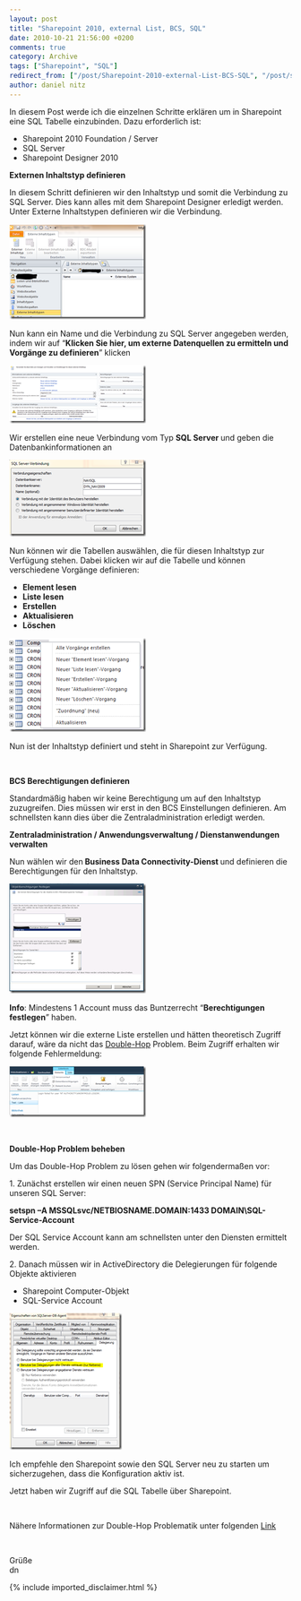 ```yaml
---
layout: post
title: "Sharepoint 2010, external List, BCS, SQL"
date: 2010-10-21 21:56:00 +0200
comments: true
category: Archive
tags: ["Sharepoint", "SQL"]
redirect_from: ["/post/Sharepoint-2010-external-List-BCS-SQL", "/post/sharepoint-2010-external-list-bcs-sql"]
author: daniel nitz
---
```

<!-- more -->
<p>In diesem Post werde ich die einzelnen Schritte erklären um in Sharepoint eine SQL Tabelle einzubinden. Dazu erforderlich ist:</p>  <ul>   <li>Sharepoint 2010 Foundation / Server </li>    <li>SQL Server </li>    <li>Sharepoint Designer 2010 </li> </ul>  <p><strong>Externen Inhaltstyp definieren</strong></p>  <p>In diesem Schritt definieren wir den Inhaltstyp und somit die Verbindung zu SQL Server. Dies kann alles mit dem Sharepoint Designer erledigt werden. Unter Externe Inhaltstypen definieren wir die Verbindung.</p>  <p><a href="/assets/archive/image_275.png"><img style="background-image: none; border-right-width: 0px; margin: 0px 10px 0px 0px; padding-left: 0px; padding-right: 0px; display: inline; border-top-width: 0px; border-bottom-width: 0px; border-left-width: 0px; padding-top: 0px" title="image" border="0" alt="image" src="/assets/archive/image_thumb_273.png" width="244" height="170" /></a></p>  <p>Nun kann ein Name und die Verbindung zu SQL Server angegeben werden, indem wir auf “<strong>Klicken Sie hier, um externe Datenquellen zu ermitteln und Vorgänge zu definieren</strong>” klicken</p>  <p><a href="/assets/archive/image_276.png"><img style="background-image: none; border-right-width: 0px; margin: 0px 10px 0px 0px; padding-left: 0px; padding-right: 0px; display: inline; border-top-width: 0px; border-bottom-width: 0px; border-left-width: 0px; padding-top: 0px" title="image" border="0" alt="image" src="/assets/archive/image_thumb_274.png" width="244" height="104" /></a></p>  <p>Wir erstellen eine neue Verbindung vom Typ <strong>SQL Server </strong>und geben die Datenbankinformationen an</p>  <p><a href="/assets/archive/image_277.png"><img style="background-image: none; border-right-width: 0px; margin: 0px 10px 0px 0px; padding-left: 0px; padding-right: 0px; display: inline; border-top-width: 0px; border-bottom-width: 0px; border-left-width: 0px; padding-top: 0px" title="image" border="0" alt="image" src="/assets/archive/image_thumb_275.png" width="244" height="137" /></a></p>  <p>Nun können wir die Tabellen auswählen, die für diesen Inhaltstyp zur Verfügung stehen. Dabei klicken wir auf die Tabelle und können verschiedene Vorgänge definieren:</p>  <ul>   <li><strong>Element lesen</strong> </li>    <li><strong>Liste lesen</strong> </li>    <li><strong>Erstellen</strong> </li>    <li><strong>Aktualisieren</strong> </li>    <li><strong>Löschen</strong> </li> </ul>  <p><a href="/assets/archive/image_278.png"><img style="background-image: none; border-right-width: 0px; margin: 0px 10px 0px 0px; padding-left: 0px; padding-right: 0px; display: inline; border-top-width: 0px; border-bottom-width: 0px; border-left-width: 0px; padding-top: 0px" title="image" border="0" alt="image" src="/assets/archive/image_thumb_276.png" width="244" height="168" /></a></p>  <p>Nun ist der Inhaltstyp definiert und steht in Sharepoint zur Verfügung.</p>  <p>&#160;</p>  <p><strong>BCS Berechtigungen definieren</strong></p>  <p>Standardmäßig haben wir keine Berechtigung um auf den Inhaltstyp zuzugreifen. Dies müssen wir erst in den BCS Einstellungen definieren. Am schnellsten kann dies über die Zentraladministration erledigt werden.</p>  <p><strong>Zentraladministration / Anwendungsverwaltung / Dienstanwendungen verwalten</strong></p>  <p>Nun wählen wir den<strong> Business Data Connectivity-Dienst </strong>und definieren die Berechtigungen für den Inhaltstyp.</p>  <p><a href="/assets/archive/image_279.png"><img style="background-image: none; border-right-width: 0px; margin: 0px 10px 0px 0px; padding-left: 0px; padding-right: 0px; display: inline; border-top-width: 0px; border-bottom-width: 0px; border-left-width: 0px; padding-top: 0px" title="image" border="0" alt="image" src="/assets/archive/image_thumb_277.png" width="244" height="196" /></a></p>  <p><strong>Info</strong>: Mindestens 1 Account muss das Buntzerrecht “<strong>Berechtigungen festlegen</strong>” haben.</p>  <p>Jetzt können wir die externe Liste erstellen und hätten theoretisch Zugriff darauf, wäre da nicht das <a href="http://blogs.msdn.com/b/knowledgecast/archive/2007/01/31/the-double-hop-problem.aspx" target="_blank">Double-Hop</a> Problem. Beim Zugriff erhalten wir folgende Fehlermeldung:</p>  <p><a href="/assets/archive/image_280.png"><img style="background-image: none; border-right-width: 0px; margin: 0px 10px 0px 0px; padding-left: 0px; padding-right: 0px; display: inline; border-top-width: 0px; border-bottom-width: 0px; border-left-width: 0px; padding-top: 0px" title="image" border="0" alt="image" src="/assets/archive/image_thumb_278.png" width="244" height="91" /></a></p>  <p>&#160;</p>  <p><strong>Double-Hop Problem beheben</strong></p>  <p>Um das Double-Hop Problem zu lösen gehen wir folgendermaßen vor:</p>  <p>1. Zunächst erstellen wir einen neuen SPN (Service Principal Name) für unseren SQL Server:</p>  <p><strong>setspn –A MSSQLsvc/NETBIOSNAME.DOMAIN:1433 DOMAIN\SQL-Service-Account</strong></p>  <p>Der SQL Service Account kann am schnellsten unter den Diensten ermittelt werden.</p>  <p>2. Danach müssen wir in ActiveDirectory die Delegierungen für folgende Objekte aktivieren</p>  <ul>   <li>Sharepoint Computer-Objekt </li>    <li>SQL-Service Account </li> </ul>  <p><a href="/assets/archive/image_281.png"><img style="background-image: none; border-right-width: 0px; margin: 0px 10px 0px 0px; padding-left: 0px; padding-right: 0px; display: inline; border-top-width: 0px; border-bottom-width: 0px; border-left-width: 0px; padding-top: 0px" title="image" border="0" alt="image" src="/assets/archive/image_thumb_279.png" width="201" height="244" /></a></p>  <p>Ich empfehle den Sharepoint sowie den SQL Server neu zu starten um sicherzugehen, dass die Konfiguration aktiv ist.</p>  <p>Jetzt haben wir Zugriff auf die SQL Tabelle über Sharepoint.</p>  <p>&#160;</p>  <p>Nähere Informationen zur Double-Hop Problematik unter folgenden <a href="http://blogs.msdn.com/b/knowledgecast/archive/2007/01/31/the-double-hop-problem.aspx" target="_blank">Link</a></p>  <p>&#160;</p>  <p>Grüße    <br />dn</p>
{% include imported_disclaimer.html %}
